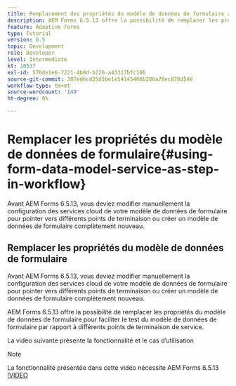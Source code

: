 ```yaml
---
title: Remplacement des propriétés du modèle de données de formulaire à l’aide de la configuration OSGi
description: AEM Forms 6.5.13 offre la possibilité de remplacer les propriétés du modèle de données de formulaire pour faciliter le test d’un modèle de données de formulaire par rapport à différents points de terminaison.
feature: Adaptive Forms
type: Tutorial
version: 6.5
topic: Development
role: Developer
level: Intermediate
kt: 10537
exl-id: 570de1e6-7221-4b8d-b226-a43317bfc166
source-git-commit: 307ed6cd25d5be1e54145406b206a78ec878d548
workflow-type: tm+mt
source-wordcount: '149'
ht-degree: 0%

---
```


# Remplacer les propriétés du modèle de données de formulaire{#using-form-data-model-service-as-step-in-workflow}

Avant AEM Forms 6.5.13, vous deviez modifier manuellement la configuration des services cloud de votre modèle de données de formulaire pour pointer vers différents points de terminaison ou créer un modèle de données de formulaire complètement nouveau.

## Remplacer les propriétés du modèle de données de formulaire

Avant AEM Forms 6.5.13, vous deviez modifier manuellement la configuration des services cloud de votre modèle de données de formulaire pour pointer vers différents points de terminaison ou créer un modèle de données de formulaire complètement nouveau.

AEM Forms 6.5.13 offre la possibilité de remplacer les propriétés du modèle de données de formulaire pour faciliter le test du modèle de données de formulaire par rapport à différents points de terminaison de service.

La vidéo suivante présente la fonctionnalité et le cas d’utilisation

>[!NOTE]
>La fonctionnalité présentée dans cette vidéo nécessite AEM Forms 6.5.13
>[!VIDEO](https://video.tv.adobe.com/v/343762?quality=9&learn=on)
